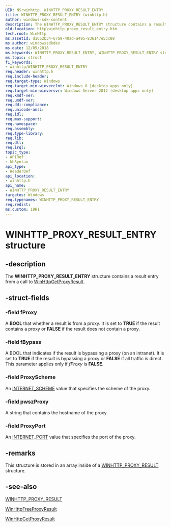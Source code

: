 ```yaml
---
UID: NS:winhttp._WINHTTP_PROXY_RESULT_ENTRY
title: WINHTTP_PROXY_RESULT_ENTRY (winhttp.h)
author: windows-sdk-content
description: The WINHTTP_PROXY_RESULT_ENTRY structure contains a result entry from a call to WinHttpGetProxyResult.
old-location: http\winhttp_proxy_result_entry.htm
tech.root: WinHttp
ms.assetid: d1652b34-67a9-40ad-a495-836147e5cc88
ms.author: windowssdkdev
ms.date: 12/05/2018
ms.keywords: WINHTTP_PROXY_RESULT_ENTRY, WINHTTP_PROXY_RESULT_ENTRY structure [HTTP], http.winhttp_proxy_result_entry, winhttp/WINHTTP_PROXY_RESULT_ENTRY
ms.topic: struct
f1_keywords:
- winhttp/WINHTTP_PROXY_RESULT_ENTRY
req.header: winhttp.h
req.include-header: 
req.target-type: Windows
req.target-min-winverclnt: Windows 8 [desktop apps only]
req.target-min-winversvr: Windows Server 2012 [desktop apps only]
req.kmdf-ver: 
req.umdf-ver: 
req.ddi-compliance: 
req.unicode-ansi: 
req.idl: 
req.max-support: 
req.namespace: 
req.assembly: 
req.type-library: 
req.lib: 
req.dll: 
req.irql: 
topic_type:
- APIRef
- kbSyntax
api_type:
- HeaderDef
api_location:
- winhttp.h
api_name:
- WINHTTP_PROXY_RESULT_ENTRY
targetos: Windows
req.typenames: WINHTTP_PROXY_RESULT_ENTRY
req.redist: 
ms.custom: 19H1
---
```


# WINHTTP_PROXY_RESULT_ENTRY structure


## -description


The <b>WINHTTP_PROXY_RESULT_ENTRY</b> structure contains a result entry from a call to <a href="https://docs.microsoft.com/windows/desktop/api/winhttp/nf-winhttp-winhttpgetproxyresult">WinHttpGetProxyResult</a>.


## -struct-fields




### -field fProxy

A <b>BOOL</b> that whether a result is from a proxy. It is set to <b>TRUE</b>   if the result contains a proxy or <b>FALSE</b> if the result does not contain a proxy.


### -field fBypass

A BOOL that indicates if the result is bypassing a proxy (on an intranet). It is set to  <b>TRUE</b> if the result is bypassing a proxy or <b>FALSE</b> if all traffic is direct. This parameter applies only if <i>fProxy</i> is <b>FALSE</b>.


### -field ProxyScheme

An <a href="https://docs.microsoft.com/windows/desktop/WinHttp/internet-scheme">INTERNET_SCHEME</a> value that specifies the scheme of the proxy.


### -field pwszProxy

A string that contains the hostname of the proxy.


### -field ProxyPort

An <a href="https://docs.microsoft.com/windows/desktop/WinHttp/internet-port">INTERNET_PORT</a> value that specifies the port of the proxy.


## -remarks



This structure is stored in an array inside of a <a href="https://docs.microsoft.com/windows/desktop/api/winhttp/ns-winhttp-winhttp_proxy_result">WINHTTP_PROXY_RESULT</a> structure.




## -see-also




<a href="https://docs.microsoft.com/windows/desktop/api/winhttp/ns-winhttp-winhttp_proxy_result">WINHTTP_PROXY_RESULT</a>



<a href="https://docs.microsoft.com/windows/desktop/api/winhttp/nf-winhttp-winhttpfreeproxyresult">WinHttpFreeProxyResult</a>



<a href="https://docs.microsoft.com/windows/desktop/api/winhttp/nf-winhttp-winhttpgetproxyresult">WinHttpGetProxyResult</a>
 

 

